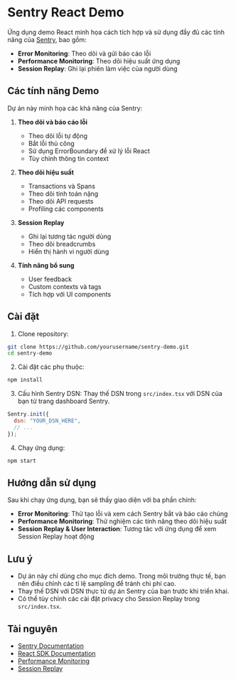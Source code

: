 # Sentry React Demo

Ứng dụng demo React minh họa cách tích hợp và sử dụng đầy đủ các tính năng của [Sentry](https://sentry.io), bao gồm:

- **Error Monitoring**: Theo dõi và gửi báo cáo lỗi
- **Performance Monitoring**: Theo dõi hiệu suất ứng dụng
- **Session Replay**: Ghi lại phiên làm việc của người dùng

## Các tính năng Demo

Dự án này minh họa các khả năng của Sentry:

1. **Theo dõi và báo cáo lỗi**
   - Theo dõi lỗi tự động
   - Bắt lỗi thủ công
   - Sử dụng ErrorBoundary để xử lý lỗi React
   - Tùy chỉnh thông tin context

2. **Theo dõi hiệu suất**
   - Transactions và Spans
   - Theo dõi tính toán nặng
   - Theo dõi API requests
   - Profiling các components

3. **Session Replay**
   - Ghi lại tương tác người dùng
   - Theo dõi breadcrumbs
   - Hiển thị hành vi người dùng

4. **Tính năng bổ sung**
   - User feedback
   - Custom contexts và tags
   - Tích hợp với UI components

## Cài đặt

1. Clone repository:
```bash
git clone https://github.com/yourusername/sentry-demo.git
cd sentry-demo
```

2. Cài đặt các phụ thuộc:
```bash
npm install
```

3. Cấu hình Sentry DSN:
Thay thế DSN trong `src/index.tsx` với DSN của bạn từ trang dashboard Sentry.

```javascript
Sentry.init({
  dsn: "YOUR_DSN_HERE",
  // ...
});
```

4. Chạy ứng dụng:
```bash
npm start
```

## Hướng dẫn sử dụng

Sau khi chạy ứng dụng, bạn sẽ thấy giao diện với ba phần chính:

- **Error Monitoring**: Thử tạo lỗi và xem cách Sentry bắt và báo cáo chúng
- **Performance Monitoring**: Thử nghiệm các tính năng theo dõi hiệu suất
- **Session Replay & User Interaction**: Tương tác với ứng dụng để xem Session Replay hoạt động

## Lưu ý

- Dự án này chỉ dùng cho mục đích demo. Trong môi trường thực tế, bạn nên điều chỉnh các tỉ lệ sampling để tránh chi phí cao.
- Thay thế DSN với DSN thực từ dự án Sentry của bạn trước khi triển khai.
- Có thể tùy chỉnh các cài đặt privacy cho Session Replay trong `src/index.tsx`.

## Tài nguyên

- [Sentry Documentation](https://docs.sentry.io/)
- [React SDK Documentation](https://docs.sentry.io/platforms/javascript/guides/react/)
- [Performance Monitoring](https://docs.sentry.io/product/performance/)
- [Session Replay](https://docs.sentry.io/product/session-replay/) 